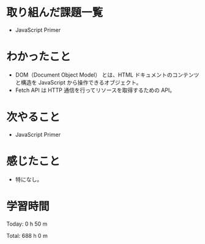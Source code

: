 # 取り組んだ課題一覧
- JavaScript Primer

# わかったこと
- DOM（Document Object Model） とは、HTML ドキュメントのコンテンツと構造を JavaScript から操作できるオブジェクト。
- Fetch API は HTTP 通信を行ってリソースを取得するための API。

# 次やること
- JavaScript Primer

# 感じたこと
- 特になし。

# 学習時間
Today: 0 h 50 m

Total: 688 h 0 m
